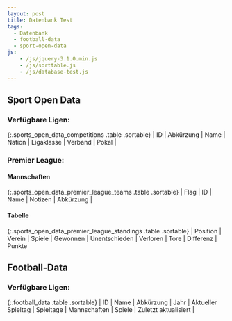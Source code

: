 ```yaml
---
layout: post
title: Datenbank Test
tags:
  - Datenbank
  - football-data
  - sport-open-data
js:
    - /js/jquery-3.1.0.min.js
    - /js/sorttable.js
    - /js/database-test.js
---
```


## Sport Open Data

### Verfügbare Ligen:

<div class="table-responsive" markdown="block">
{:.sports_open_data_competitions .table .sortable}
| ID | Abkürzung | Name | Nation | Ligaklasse | Verband | Pokal |

</div>

### Premier League:

#### Mannschaften

<div class="table-responsive" markdown="block">
{:.sports_open_data_premier_league_teams .table .sortable}
| Flag | ID | Name | Notizen | Abkürzung |

</div>

#### Tabelle

<div class="table-responsive" markdown="block">
{:.sports_open_data_premier_league_standings .table .sortable}
| Position | Verein | Spiele | Gewonnen | Unentschieden | Verloren | Tore | Differenz | Punkte

</div>


## Football-Data

### Verfügbare Ligen:

<div class="table-responsive" markdown="block">
{:.football_data .table .sortable}
| ID | Name | Abkürzung | Jahr | Aktueller Spieltag | Spieltage | Mannschaften | Spiele | Zuletzt aktualisiert |

</div>